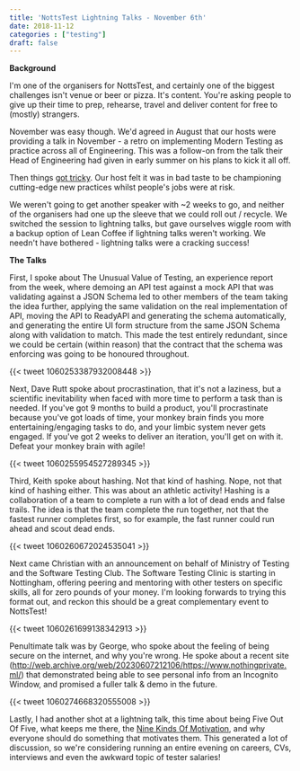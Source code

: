 ```yaml
---
title: 'NottsTest Lightning Talks - November 6th'
date: 2018-11-12
categories : ["testing"]
draft: false
---
```


**Background**  
  
I'm one of the organisers for NottsTest, and certainly one of the biggest challenges isn't venue or beer or pizza. It's content. You're asking people to give up their time to prep, rehearse, travel and deliver content for free to (mostly) strangers.  
  
November was easy though. We'd agreed in August that our hosts were providing a talk in November - a retro on implementing Modern Testing as practice across all of Engineering. This was a follow-on from the talk their Head of Engineering had given in early summer on his plans to kick it all off.  
  
Then things [got tricky](https://www.nottinghampost.com/news/business/student-discount-giant-unidays-could-2136980). Our host felt it was in bad taste to be championing cutting-edge new practices whilst people's jobs were at risk.  
  
We weren't going to get another speaker with ~2 weeks to go, and neither of the organisers had one up the sleeve that we could roll out / recycle. We switched the session to lightning talks, but gave ourselves wiggle room with a backup option of Lean Coffee if lightning talks weren't working. We needn't have bothered - lightning talks were a cracking success!  
  
**The Talks**  
  
First, I spoke about The Unusual Value of Testing, an experience report from the week, where demoing an API test against a mock API that was validating against a JSON Schema led to other members of the team taking the idea further, applying the same validation on the real implementation of API, moving the API to ReadyAPI and generating the schema automatically, and generating the entire UI form structure from the same JSON Schema along with validation to match. This made the test entirely redundant, since we could be certain (within reason) that the contract that the schema was enforcing was going to be honoured throughout.  
  
{{< tweet 1060253387932008448 >}}

  
Next, Dave Rutt spoke about procrastination, that it's not a laziness, but a scientific inevitability when faced with more time to perform a task than is needed. If you've got 9 months to build a product, you'll procrastinate because you've got loads of time, your monkey brain finds you more entertaining/engaging tasks to do, and your limbic system never gets engaged. If you've got 2 weeks to deliver an iteration, you'll get on with it. Defeat your monkey brain with agile!  
  
{{< tweet 1060255954527289345 >}}
  
  
Third, Keith spoke about hashing. Not that kind of hashing. Nope, not that kind of hashing either. This was about an athletic activity! Hashing is a collaboration of a team to complete a run with a lot of dead ends and false trails. The idea is that the team complete the run together, not that the fastest runner completes first, so for example, the fast runner could run ahead and scout dead ends.  
  
{{< tweet 1060260672024535041 >}}
  
  
Next came Christian with an announcement on behalf of Ministry of Testing and the Software Testing Club. The Software Testing Clinic is starting in Nottingham, offering peering and mentoring with other testers on specific skills, all for zero pounds of your money. I'm looking forwards to trying this format out, and reckon this should be a great complementary event to NottsTest!  

{{< tweet 1060261699138342913 >}}

  
Penultimate talk was by George, who spoke about the feeling of being secure on the internet, and why you're wrong. He spoke about a recent site (http://web.archive.org/web/20230607212106/https://www.nothingprivate.ml/) that demonstrated being able to see personal info from an Incognito Window, and promised a fuller talk & demo in the future.
  
{{< tweet 1060274668320555008 >}}

  
Lastly, I had another shot at a lightning talk, this time about being Five Out Of Five, what keeps me there, the [Nine Kinds Of Motivation](https://www.lifehack.org/articles/productivity/6-types-of-motivation-explained.html), and why everyone should do something that motivates them. This generated a lot of discussion, so we're considering running an entire evening on careers, CVs, interviews and even the awkward topic of tester salaries!